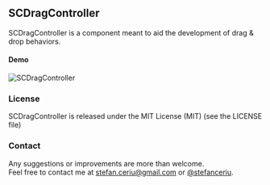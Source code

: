 ## SCDragController

SCDragController is a component meant to aid the development of drag & drop behaviors.

#### Demo
![SCDragController](https://drive.google.com/u/0/uc?id=1wbECywiJTiOVcpbQ43afn3RTtQ-K5C5W&export=download)

### License
SCDragController is released under the MIT License (MIT) (see the LICENSE file)

### Contact
Any suggestions or improvements are more than welcome.<br>
Feel free to contact me at [stefan.ceriu@gmail.com](mailto:stefan.ceriu@gmail.com) or [@stefanceriu](https://twitter.com/stefanceriu).
